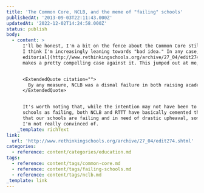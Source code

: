 ```yaml
---
title: 'The Common Core, NCLB, and the meme of "failing" schools'
publishedAt: '2013-09-03T22:11:43.000Z'
updatedAt: '2022-12-02T14:24:58.000Z'
status: publish
body:
  - content: >
      I'll be honest, I'm a bit on the fence about the Common Core still, though
      I think I'm increasingly leaning towards "bad idea." In any case, [this
      editorial](http://www.rethinkingschools.org/archive/27_04/edit274.shtml)
      makes a pretty compelling case against it. This jumped out at me, though:


      <ExtendedQuote citation="">
        By any measure, NCLB was a dismal failure in both raising academic performance and narrowing gaps in opportunity and outcomes. But by very publicly measuring the test results against benchmarks no real schools have ever met, NCLB did succeed in creating a narrative of failure that shaped a decade of attempts to 'fix' schools while blaming those who work in them. By the time the first decade of NCLB was over, more than half the schools in the nation were on the lists of 'failing schools' and the rest were poised to follow.
      </ExtendedQuote>


      It's worth noting that, while the intention may not have been to paint
      schools as failing, both NCLB and RTTT have basically cemented the idea
      that our schools are failing and in need of drastic upheaval, something
      I'm not really convinced of.
    _template: richText
link:
  url: 'http://www.rethinkingschools.org/archive/27_04/edit274.shtml'
categories:
  - reference: content/categories/education.md
tags:
  - reference: content/tags/common-core.md
  - reference: content/tags/failing-schools.md
  - reference: content/tags/nclb.md
_template: link
---
```



